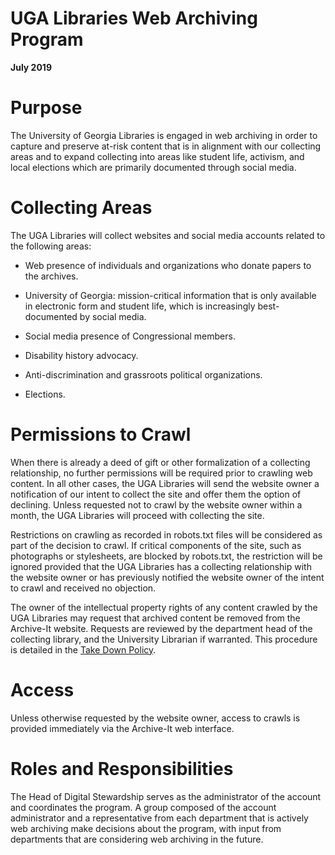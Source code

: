 # UGA Libraries Web Archiving Program

**July 2019**


# Purpose

The University of Georgia Libraries is engaged in web archiving in order to capture and preserve at-risk content that is in alignment with our collecting areas and to expand collecting into areas like student life, activism, and local elections which are primarily documented through social media.


# Collecting Areas

The UGA Libraries will collect websites and social media accounts related to the following areas:

*   Web presence of individuals and organizations who donate papers to the archives.

*   University of Georgia: mission-critical information that is only available in electronic form and student life, which is increasingly best-documented by social media.

*   Social media presence of Congressional members.

*   Disability history advocacy.

*   Anti-discrimination and grassroots political organizations.

*   Elections.


# Permissions to Crawl

When there is already a deed of gift or other formalization of a collecting relationship, no further permissions will be required prior to crawling web content. In all other cases, the UGA Libraries will send the website owner a notification of our intent to collect the site and offer them the option of declining. Unless requested not to crawl by the website owner within a month, the UGA Libraries will proceed with collecting the site.

Restrictions on crawling as recorded in robots.txt files will be considered as part of the decision to crawl. If critical components of the site, such as photographs or stylesheets, are blocked by robots.txt, the restriction will be ignored provided that the UGA Libraries has a collecting relationship with the website owner or has previously notified the website owner of the intent to crawl and received no objection.

The owner of the intellectual property rights of any content crawled by the UGA Libraries may request that archived content be removed from the Archive-It website. Requests are reviewed by the department head of the collecting library, and the University Librarian if warranted. This procedure is detailed in the [Take Down Policy](take-down-policy).


# Access

Unless otherwise requested by the website owner, access to crawls is provided immediately via the Archive-It web interface.


# Roles and Responsibilities

The Head of Digital Stewardship serves as the administrator of the account and coordinates the program. A group composed of the account administrator and a representative from each department that is actively web archiving make decisions about the program, with input from departments that are considering web archiving in the future.


<!-- Docs to Markdown version 1.0β19 -->

